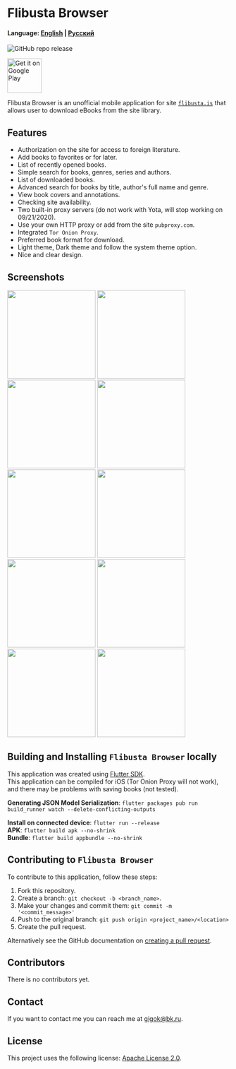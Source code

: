 # Flibusta Browser

#### Language: [English](README_en.md) | [Русский](README.md)

![GitHub repo release](https://img.shields.io/github/v/release/utopicnarwhal/flibusta-mobile)

<a href='https://play.google.com/store/apps/details?id=ru.utopicnarwhal.flibustabrowser&pcampaignid=pcampaignidMKT-Other-global-all-co-prtnr-py-PartBadge-Mar2515-1'><img alt='Get it on Google Play' height="78px" src='https://play.google.com/intl/en_us/badges/static/images/badges/en_badge_web_generic.png'/></a>

Flibusta Browser is an unofficial mobile application for site [`flibusta.is`](https://flibusta.is) that allows user to download eBooks from the site library.

## Features

* Authorization on the site for access to foreign literature.
* Add books to favorites or for later.
* List of recently opened books.
* Simple search for books, genres, series and authors.
* List of downloaded books.
* Advanced search for books by title, author's full name and genre.
* View book covers and annotations.
* Checking site availability.
* Two built-in proxy servers (do not work with Yota, will stop working on 09/21/2020).
* Use your own HTTP proxy or add from the site `pubproxy.com`.
* Integrated `Tor Onion Proxy`.
* Preferred book format for download.
* Light theme, Dark theme and follow the system theme option.
* Nice and clear design.

## Screenshots

<img src="https://user-images.githubusercontent.com/8808766/89352805-b8741600-d6bd-11ea-8267-17a19bb52156.jpg" width ="200"/>
<img src="https://user-images.githubusercontent.com/8808766/89352816-bb6f0680-d6bd-11ea-89e5-7da313650763.jpg" width ="200"/>
<img src="https://user-images.githubusercontent.com/8808766/89352804-b8741600-d6bd-11ea-8bd4-2978a53163e4.jpg" width ="200"/>
<img src="https://user-images.githubusercontent.com/8808766/89352806-b90cac80-d6bd-11ea-93c1-23f7e6cfa57a.jpg" width ="200"/>
<img src="https://user-images.githubusercontent.com/8808766/89352815-bad67000-d6bd-11ea-8381-dc0846cf7161.jpg" width ="200"/>
<img src="https://user-images.githubusercontent.com/8808766/89352810-b9a54300-d6bd-11ea-9b3f-9f893b3d6179.jpg" width ="200"/>
<img src="https://user-images.githubusercontent.com/8808766/89352817-bb6f0680-d6bd-11ea-96b6-22b1baac0def.jpg" width ="200"/>
<img src="https://user-images.githubusercontent.com/8808766/89352813-ba3dd980-d6bd-11ea-99ab-0ff08f44053a.jpg" width ="200"/>
<img src="https://user-images.githubusercontent.com/8808766/89352811-b9a54300-d6bd-11ea-8af4-3346654bcb3f.jpg" width ="200"/>
<img src="https://user-images.githubusercontent.com/8808766/89352803-b742e900-d6bd-11ea-8e75-58015540f304.jpg" width ="200"/>

## Building and Installing `Flibusta Browser` locally

This application was created using [Flutter SDK](https://flutter.dev).  
This application can be compiled for iOS (Tor Onion Proxy will not work), and there may be problems with saving books (not tested).

**Generating JSON Model Serialization**: `flutter packages pub run build_runner watch --delete-conflicting-outputs`

**Install on connected device**: `flutter run --release`  
**APK**: `flutter build apk --no-shrink`  
**Bundle**: `flutter build appbundle --no-shrink`  

## Contributing to `Flibusta Browser`

To contribute to this application, follow these steps:

1. Fork this repository.
2. Create a branch: `git checkout -b <branch_name>`.
3. Make your changes and commit them: `git commit -m '<commit_message>'`
4. Push to the original branch: `git push origin <project_name>/<location>`
5. Create the pull request.

Alternatively see the GitHub documentation on [creating a pull request](https://help.github.com/en/github/collaborating-with-issues-and-pull-requests/creating-a-pull-request).

## Contributors

There is no contributors yet.

## Contact

If you want to contact me you can reach me at <gigok@bk.ru>.

## License

This project uses the following license: [Apache License 2.0](<LICENSE>).